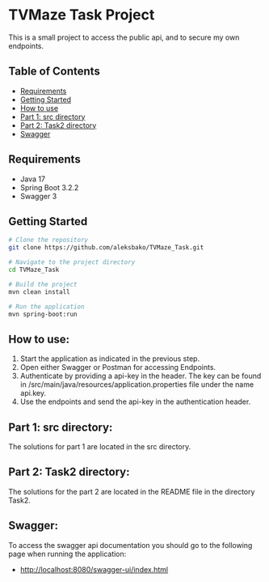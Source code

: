 # TVMaze Task Project

This is a small project to access the public api, and to secure my own endpoints.

## Table of Contents
- [Requirements](#requirements)
- [Getting Started](#getting-started)
- [How to use](#how-to-use)
- [Part 1: src directory](#part-1-src-directory)
- [Part 2: Task2 directory](#part-2-task2-directory)
- [Swagger](#swagger)

## Requirements

- Java 17
- Spring Boot 3.2.2
- Swagger 3

## Getting Started

```bash
# Clone the repository
git clone https://github.com/aleksbako/TVMaze_Task.git

# Navigate to the project directory
cd TVMaze_Task

# Build the project
mvn clean install

# Run the application
mvn spring-boot:run
```

## How to use:
1. Start the application as indicated in the previous step.
2. Open either Swagger or Postman for accessing Endpoints.
3. Authenticate by providing a api-key in the header. The key can be found in /src/main/java/resources/application.properties file under the name api.key. 
4. Use the endpoints and send the api-key in the authentication header.


## Part 1: src directory:
The solutions for part 1 are located in the src directory.

## Part 2: Task2 directory:
The solutions for the part 2 are located in the README file in the directory Task2.

## Swagger:
To access the swagger api documentation you should go to the following page when running the application:
- [http://localhost:8080/swagger-ui/index.html](http://localhost:8080/swagger-ui/index.html)